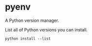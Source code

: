 # pyenv

A Python version manager.

List all of Python versions you can install.

```console
python install --list
```
